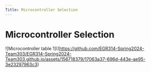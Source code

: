 ```yaml
---
Title: Microcontroller Selection
---
```

# Microcontroller Selection
![Microcontroller table 1]((https://github.com/EGR314-Spring2024-Team303/EGR314-Spring2024-Team303.github.io/assets/156718379/17063a37-696d-443e-ae95-3e23297963c3)
